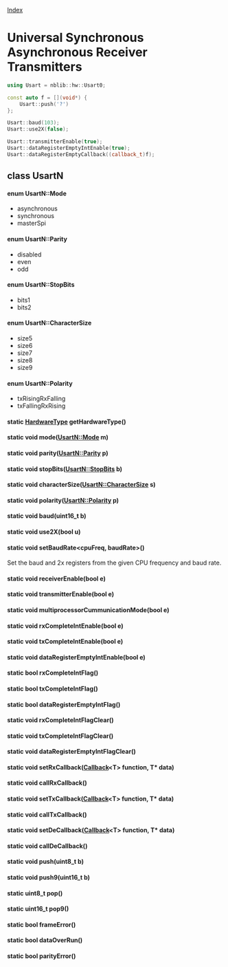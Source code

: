 [Index](../../index.hpp.md#index)

# Universal Synchronous Asynchronous Receiver Transmitters

```c++
using Usart = nblib::hw::Usart0;

const auto f = [](void*) {
    Usart::push('?')
};

Usart::baud(103);
Usart::use2X(false);

Usart::transmitterEnable(true);
Usart::dataRegisterEmptyIntEnable(true);
Usart::dataRegisterEmptyCallback((callback_t)f);
```

## class UsartN

#### enum UsartN::Mode
* asynchronous
* synchronous
* masterSpi

#### enum UsartN::Parity
* disabled
* even
* odd

#### enum UsartN::StopBits
* bits1
* bits2

#### enum UsartN::CharacterSize
* size5
* size6
* size7
* size8
* size9

#### enum UsartN::Polarity
* txRisingRxFalling
* txFallingRxRising

#### static [HardwareType](hardwaretype.hpp.md#enum-hardwaretype) getHardwareType()

#### static void mode([UsartN::Mode](usart.hpp.md#enum-usartnmode) m)

#### static void parity([UsartN::Parity](usart.hpp.md#enum-usartnparity) p)

#### static void stopBits([UsartN::StopBits](usart.hpp.md#enum-usartnstopbits) b)

#### static void characterSize([UsartN::CharacterSize](usart.hpp.md#enum-usartncharactersize) s)

#### static void polarity([UsartN::Polarity](usart.hpp.md#enum-usartnpolarity) p)

#### static void baud(uint16_t b)

#### static void use2X(bool u)

#### static void setBaudRate<cpuFreq, baudRate>()
Set the baud and 2x registers from the given CPU frequency and baud rate.

#### static void receiverEnable(bool e)

#### static void transmitterEnable(bool e)

#### static void multiprocessorCummunicationMode(bool e)

#### static void rxCompleteIntEnable(bool e)

#### static void txCompleteIntEnable(bool e)

#### static void dataRegisterEmptyIntEnable(bool e)

#### static bool rxCompleteIntFlag()

#### static bool txCompleteIntFlag()

#### static bool dataRegisterEmptyIntFlag()

#### static void rxCompleteIntFlagClear()

#### static void txCompleteIntFlagClear()

#### static void dataRegisterEmptyIntFlagClear()

#### static void setRxCallback([Callback](../callback.hpp.md#callbackt--void-t)<T\> function, T\* data)

#### static void callRxCallback()

#### static void setTxCallback([Callback](../callback.hpp.md#callbackt--void-t)<T\> function, T\* data)

#### static void callTxCallback()

#### static void setDeCallback([Callback](../callback.hpp.md#callbackt--void-t)<T\> function, T\* data)

#### static void callDeCallback()

#### static void push(uint8_t b)

#### static void push9(uint16_t b)

#### static uint8_t pop()

#### static uint16_t pop9()

#### static bool frameError()

#### static bool dataOverRun()

#### static bool parityError()
